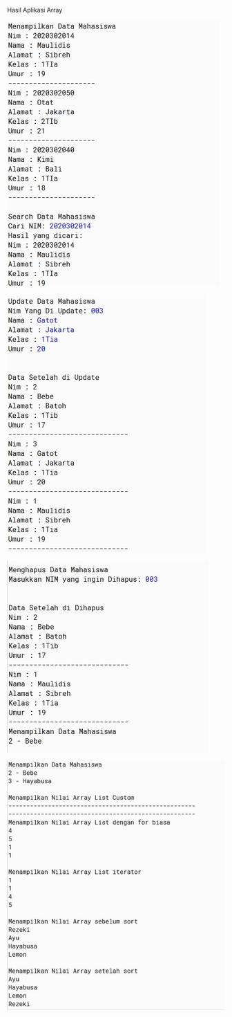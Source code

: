 Hasil Aplikasi Array

![image](https://github.com/Maulidis/MaulidisM2/blob/master/SC1.jpg)

![image](https://github.com/Maulidis/MaulidisM2/blob/master/SC2.jpg)

![image](https://github.com/Maulidis/MaulidisM2/blob/master/SC3.jpg)

![image](https://github.com/Maulidis/MaulidisM2/blob/master/SC4.jpg)